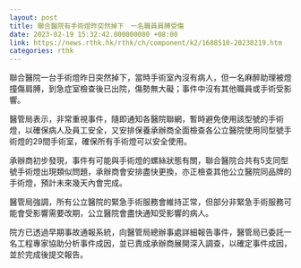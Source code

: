 ```yaml
---
layout: post
title: 聯合醫院有手術燈昨突然掉下　一名職員肩膊受傷
date: 2023-02-19 15:32:42.000000000 +08:00
link: https://news.rthk.hk/rthk/ch/component/k2/1688510-20230219.htm
categories: rthk
---
```


聯合醫院一台手術燈昨日突然掉下，當時手術室內沒有病人，但一名麻醉助理被燈撞傷肩膊，到急症室檢查後已出院，傷勢無大礙；事件中沒有其他職員或手術受影響。

醫管局表示，非常重視事件，隨即通知各醫院聯網，暫時避免使用該型號的手術燈，以確保病人及員工安全，又安排保養承辦商全面檢查各公立醫院使用同型號手術燈的29間手術室，確保所有手術燈可以安全使用。

承辦商初步發現，事件有可能與手術燈的螺絲狀態有關，聯合醫院合共有5支同型號手術燈出現類似問題，承辦商會安排盡快更換，亦正檢查其他公立醫院同品牌的手術燈，預計未來幾天內會完成。

醫管局強調，所有公立醫院的緊急手術服務會維持正常，但部分非緊急手術服務可能會受影響需要改期，公立醫院會盡快通知受影響的病人。

院方已透過早期事故通報系統，向醫管局總辦事處詳細報告事件，醫管局已委託一名工程專家協助分析事件成因，並已責成承辦商展開深入調查，以確定事件成因，並於完成後提交報告。
